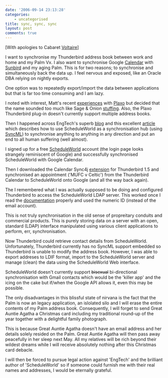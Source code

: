 ```yaml
---
date: '2006-09-14 23:13:28'
categories:
    - uncategorised
title: sync, sync, sync
layout: post
comments: true
---
```


[With apologies to Cabaret
[Voltaire](http://www.amazon.co.uk/Nag-Cabaret-Voltaire/dp/B00006IK6Y)]

I want to synchronise my Thunderbird address book between work and home
and my Palm Vx. I also want to synchronise Google
[Calendar](http://calendar.google.com/) with
[Sunbird](http://www.mozilla.org/projects/calendar/sunbird/) and my
aging Palm. This is for two reasons; to synchronise and simultaneously
back the data up. I feel nervous and exposed, like an Oracle DBA relying
on nightly exports.

One option was to repeatedly export/import the data between applications
but that is far too time consuming and I am lazy.

I noted with interest, Matt's recent
[experiences](http://photomatt.net/2006/09/11/plaxo-revisited/) with
[Plaxo](http://www.plaxo.com/) but decided that the name sounded too
much like Sage & Onion
[stuffing](http://www.rhmfoodservice.co.uk/brands/paxo/stuffing). Also,
the Plaxo Thunderbird plug-in doesn't currently support multiple address
books.

Then I happened across EngTech's superb
[blog](http://engtech.wordpress.com/) and this excellent
[article](http://engtech.wordpress.com/2006/08/11/the-holy-grail-of-synchronization-how-to-synchronize-microsoft-outlook-multiple-locations-google-calendar-gmail-ipod-and-mobile-phone-with-funambol-scheduleworld/)
which describes how to use ScheduleWorld as a synchronisation hub (using
[SyncML](http://en.wikipedia.org/wiki/SyncML)) to synchronise anything
to anything in any direction and put an end to all human suffering (well
almost).

I signed up for a free [ScheduleWorld](http://www.scheduleworld.com/)
account (the login page looks strangely reminiscent of Google) and
successfully synchronised ScheduleWorld with Google Calendar.

Then I downloaded the Calendar Sync4j
[extension](http://sourceforge.net/project/showfiles.php?group_id=149326)
for Thunderbird 1.5 and synchronised an appointment ('MUFC v Celtic')
from the Thunderbird Calendar to ScheduleWorld onto Google (and all the
way back again).

The I remembered what I was actually supposed to be doing and configured
Thunderbird to access the ScheduleWorld LDAP server. This worked once I
read the
[documentation](http://www.scheduleworld.com/tg/globalAddressbookConfig.jsp)
properly and used the numeric ID (instead of the email account).

This is not truly synchronisation in the old sense of propreitary
conduits and commercial products. This is purely storing data on a
server with an open, standard (LDAP) interface manipulated using various
client applications to perform, err, synchronisation.

Now Thunderbird could retrieve contact details from ScheduleWorld.
Unfortunately, Thunderbird currently has no SyncML support embedded so
Thunderbird is unable to modify the address book. However, I was able to
export addreses to LDIF format, import to the ScheduleWorld server and
manage (clean) the data using the ScheduleWorld Web interface.

ScheduleWorld doesn't currently support ~~bisexual~~ bi-directional
synchronisation with Gmail contacts which would be the 'killer app' and
the icing on the cake but if/when the Google API allows it, even this
may be possible.

The only disadvantages in this blissful state of nirvana is the fact
that the Palm is now an legacy application, an islolated silo and I will
erase the entire contents of my Palm address book. Consequently, I will
forget to send Great Auntie Agatha a Christmas card including my
traditional round-up of the year together with a delightful family
photograph.

This is because Great Auntie Agatha doesn't have an email address and
her details solely resided on the Palm. Great Auntie Agatha will then
pass away peacefully in her sleep next May. All my relatives will be
rich beyond their wildest dreams while I will receive absolutely nothing
after this Christmas card debacle.

I will then be forced to pursue legal action against 'EngTech' and the
brilliant author of 'ScheduleWorld' so if someone could furnish me with
their real names and addresses, I would be eternally grateful.
